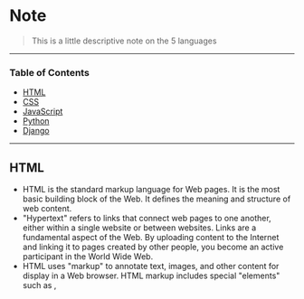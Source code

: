 # Note



> This is a little descriptive note on the 5 languages

---

### Table of Contents


- [HTML](#html)
- [CSS](#css)
- [JavaScript](#javascript)
- [Python](#python)
- [Django](#django)

---

## HTML

- HTML is the standard markup language for Web pages. It is the most basic building block of the Web. It defines the meaning and structure of web content. 
- "Hypertext" refers to links that connect web pages to one another, either within a single website or between websites. Links are a fundamental aspect of the Web. By uploading content to the Internet and linking it to pages created by other people, you become an active participant in the World Wide Web.
- HTML uses "markup" to annotate text, images, and other content for display in a Web browser. HTML markup includes special "elements" such as <head>, <title>, <body>, <header>, <footer>, <article>, <section>, <p>, <div>, <span>, <img>, <aside>, <audio>, <canvas>, <datalist>, <details>, <embed>, <nav>, <output>, <progress>, <video>, <ul>, <ol>, <li> and many others.
- An HTML element is set off from other text in a document by "tags", which consist of the element name surrounded by "<" and ">". The name of an element inside a tag is case insensitive. That is, it can be written in uppercase, lowercase, or a mixture. For example, the <title> tag can be written as <Title>, <TITLE>, or in any other way. However, the convention and recommended practice is to write tags in lowercase.
- Elements in HTML have attributes; these are additional values that configure the elements or adjust their behavior in various ways to meet the criteria the users want.
- In HTML, link types indicate the relationship between two documents, in which one links to the other using an <a>, <area>, <form>, or <link> element.



[Back To The Top](#Note)

---

## CSS

- Cascading Style Sheets (CSS) is a stylesheet language used to describe the presentation of a document written in HTML.
- Like HTML, CSS is not a programming language. It's not a markup language either. CSS is a style sheet language. CSS is what you use to   selectively style HTML elements.
- The whole structure of a css is called a ruleset.
-selector : This is the HTML element name at the start of the ruleset. It defines the element(s) to be styled (in this example, <p> elements). To style a different element, change the selector.
- Declaration: This is a single rule like color: red;. It specifies which of the element's properties you want to style.
- Properties: These are ways in which you can style an HTML element. (In this example, color is a property of the <p> elements.) In CSS, you choose which properties you want to affect in the rule.
- Property value: To the right of the property—after the colon—there is the property value. This chooses one out of many possible appearances for a given property. (For example, there are many color values in addition to red.)
Note the other important parts of the syntax:

- Apart from the selector, each ruleset must be wrapped in curly braces. ({})
- Within each declaration, you must use a colon (:) to separate the property from its value or values.
- Within each ruleset, you must use a semicolon (;) to separate each declaration from the next one.
  
  






[Back To The Top](#Note)

---

## JavaScript

- JavaScript is a programming language that allows you to implement complex things on web pages.
- Javascript is used by programmers across the world to create dynamic and interactive web content like applications and browsers. 
- The core client-side JavaScript language consists of some common programming features that allow you to do things like:
 - Store useful values inside variables. 
 - Operations on pieces of text (known as "strings" in programming). 
 - Running code in response to certain events occurring on a web page. 
- In JavaScript, most things are objects, from core JavaScript features like arrays to the browser APIs built on top of JavaScript. You can even create your own objects to encapsulate related functions and variables into efficient packages and act as handy data containers.


[Back To The Top](#Note)

---

## Python

- Python is a popular programming language. It is used for:
  - web development (server-side),
  - software development,
  - mathematics,
  - system scripting.
- Python was designed for readability, and has some similarities to the English language with influence from mathematics.
- Python uses new lines to complete a command, as opposed to other programming languages which often use semicolons or parentheses.
- Python relies on indentation, using whitespace, to define scope; such as the scope of loops, functions and classes. Other programming languages often use curly-brackets for this purpose.
- Indentation refers to the spaces at the beginning of a code line.

- Where in other programming languages the indentation in code is for readability only, the indentation in Python is very important.

- Python uses indentation to indicate a block of code.
- Python has no command for declaring a variable.

- A variable is created the moment you first assign a value to it.

[Back To The Top](#Note)

---

## Django

- Django is a free and open-source web application framework written in Python. It is used for rapid web development and clean, pragmatic design. It is built by experienced developers to make repetitive tasks easier, so we can focus on writing apps instead of reinventing the wheel.
- The Django framework is extremely large, but the Django community is absolutely massive. The community has contributed a lot of third party code for Django. No matter what we are trying to do, there’s a good chance that we will find the solution for it on djangopackages.org. The website includes everything, from authentication and authorization to full-on Django-powered content management systems, from e-commerce add-ons to integrations with Stripe.
- Some features that make Django an ideal framework for web application development are as follows:

  - Super fast: Django development is extremely fast. Our ideas can take the shape of a product very quickly.

  - Fully loaded: Django has dozens of projects that can be integrated to carry out common tasks such as user authentication, authorization, and content administration.

  - Versatile: Django can be used for almost any kind of project, from CMSs to e-commerce apps to on-demand delivery platforms.

  - Secure: Django also has support to prevent common security issues, including cross-site request forgery, cross-site scripting, SQL injection, and clickjacking.

  - Scalable: Django websites can scale fast to meet high traffic demands.


[Back To The Top](#Note)
